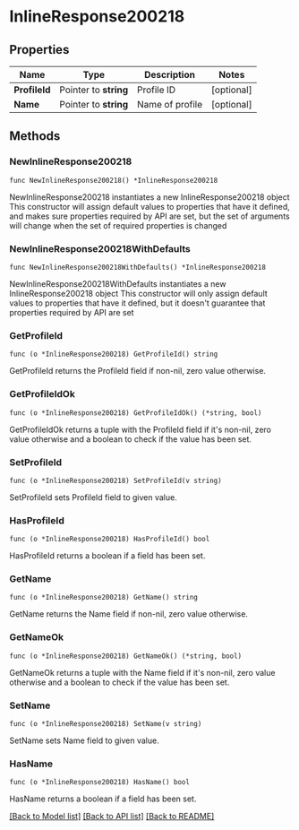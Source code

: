 # InlineResponse200218

## Properties

Name | Type | Description | Notes
------------ | ------------- | ------------- | -------------
**ProfileId** | Pointer to **string** | Profile ID | [optional] 
**Name** | Pointer to **string** | Name of profile | [optional] 

## Methods

### NewInlineResponse200218

`func NewInlineResponse200218() *InlineResponse200218`

NewInlineResponse200218 instantiates a new InlineResponse200218 object
This constructor will assign default values to properties that have it defined,
and makes sure properties required by API are set, but the set of arguments
will change when the set of required properties is changed

### NewInlineResponse200218WithDefaults

`func NewInlineResponse200218WithDefaults() *InlineResponse200218`

NewInlineResponse200218WithDefaults instantiates a new InlineResponse200218 object
This constructor will only assign default values to properties that have it defined,
but it doesn't guarantee that properties required by API are set

### GetProfileId

`func (o *InlineResponse200218) GetProfileId() string`

GetProfileId returns the ProfileId field if non-nil, zero value otherwise.

### GetProfileIdOk

`func (o *InlineResponse200218) GetProfileIdOk() (*string, bool)`

GetProfileIdOk returns a tuple with the ProfileId field if it's non-nil, zero value otherwise
and a boolean to check if the value has been set.

### SetProfileId

`func (o *InlineResponse200218) SetProfileId(v string)`

SetProfileId sets ProfileId field to given value.

### HasProfileId

`func (o *InlineResponse200218) HasProfileId() bool`

HasProfileId returns a boolean if a field has been set.

### GetName

`func (o *InlineResponse200218) GetName() string`

GetName returns the Name field if non-nil, zero value otherwise.

### GetNameOk

`func (o *InlineResponse200218) GetNameOk() (*string, bool)`

GetNameOk returns a tuple with the Name field if it's non-nil, zero value otherwise
and a boolean to check if the value has been set.

### SetName

`func (o *InlineResponse200218) SetName(v string)`

SetName sets Name field to given value.

### HasName

`func (o *InlineResponse200218) HasName() bool`

HasName returns a boolean if a field has been set.


[[Back to Model list]](../README.md#documentation-for-models) [[Back to API list]](../README.md#documentation-for-api-endpoints) [[Back to README]](../README.md)


